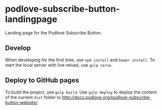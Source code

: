 # podlove-subscribe-button-landingpage
Landing page for the Podlove Subscribe Button.

## Develop
When developing for the first time, use `npm install` and `bower install`.
To start the local server with live reload, use `gulp serve`.

## Deploy to GitHub pages
To build the project, use `gulp build`.
Use `gulp deploy` to deploy the content of the current `dist` folder to http://docs.podlove.org/podlove-subscribe-button-website/.
